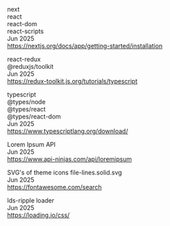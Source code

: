 next
<br>react
<br>react-dom
<br>react-scripts
<br>Jun 2025
<br><https://nextjs.org/docs/app/getting-started/installation>

react-redux
<br>@reduxjs/toolkit
<br>Jun 2025
<br><https://redux-toolkit.js.org/tutorials/typescript>

typescript
<br>@types/node
<br>@types/react
<br>@types/react-dom
<br>Jun 2025
<br><https://www.typescriptlang.org/download/>

Lorem Ipsum API
<br>Jun 2025
<br><https://www.api-ninjas.com/api/loremipsum>

SVG's of theme icons
file-lines.solid.svg
<br>Jun 2025
<br><https://fontawesome.com/search>

lds-ripple loader
<br>Jun 2025
<br><https://loading.io/css/>
